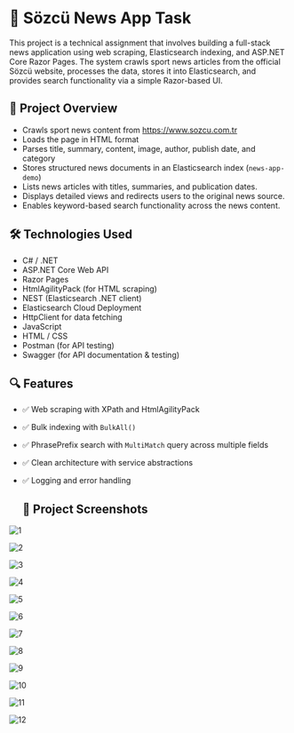 # 📰 Sözcü News App Task

This project is a technical assignment that involves building a full-stack news application using web scraping, Elasticsearch indexing, and ASP.NET Core Razor Pages.
The system crawls sport news articles from the official Sözcü website, processes the data, stores it into Elasticsearch, and provides search functionality via a simple Razor-based UI.

## 🚀 Project Overview

- Crawls sport news content from https://www.sozcu.com.tr
- Loads the page in HTML format
- Parses title, summary, content, image, author, publish date, and category
- Stores structured news documents in an Elasticsearch index (`news-app-demo`)
- Lists news articles with titles, summaries, and publication dates.
- Displays detailed views and redirects users to the original news source.
- Enables keyword-based search functionality across the news content.


 
 ## 🛠️ Technologies Used

- C# / .NET 
- ASP.NET Core Web API
- Razor Pages
- HtmlAgilityPack (for HTML scraping)
- NEST (Elasticsearch .NET client)
- Elasticsearch Cloud Deployment
- HttpClient for data fetching
- JavaScript
- HTML / CSS
- Postman (for API testing)
- Swagger (for API documentation & testing)


## 🔍 Features

- ✅ Web scraping with XPath and HtmlAgilityPack
- ✅ Bulk indexing with `BulkAll()` 
- ✅ PhrasePrefix search with `MultiMatch` query across multiple fields
- ✅ Clean architecture with service abstractions
- ✅ Logging and error handling

  ## 📸 Project Screenshots
![1](https://github.com/user-attachments/assets/f4018774-7069-497f-9251-b6514ce38b4c)

![2](https://github.com/user-attachments/assets/9f2da0a4-7e60-4644-b247-9a48e7244f7e)

![3](https://github.com/user-attachments/assets/93faf6f1-9920-45ff-a17c-c8666baf1eb2)

![4](https://github.com/user-attachments/assets/5479eb94-76b1-4f85-aea2-a0d6aa7bbef1)

![5](https://github.com/user-attachments/assets/be3d5004-d153-4b98-ad9c-0e1e465a1ad1)

![6](https://github.com/user-attachments/assets/43f4ff3f-22d7-433e-9445-b5eaf03715d7)

![7](https://github.com/user-attachments/assets/ff0b511b-ba8f-4964-91fd-58985e69bf0e)

![8](https://github.com/user-attachments/assets/110fa557-1ea7-4218-911d-a736799cf048)

![9](https://github.com/user-attachments/assets/a1114c4e-762d-4f75-b27e-100afa8d5fb8)

![10](https://github.com/user-attachments/assets/4f8d7a26-0e04-422f-96a8-9eb9213229f4)

![11](https://github.com/user-attachments/assets/a30c87ac-c460-42aa-ac6f-e4c989142c1d)

![12](https://github.com/user-attachments/assets/0b655525-2849-40b8-bb9c-d339763496d7)







